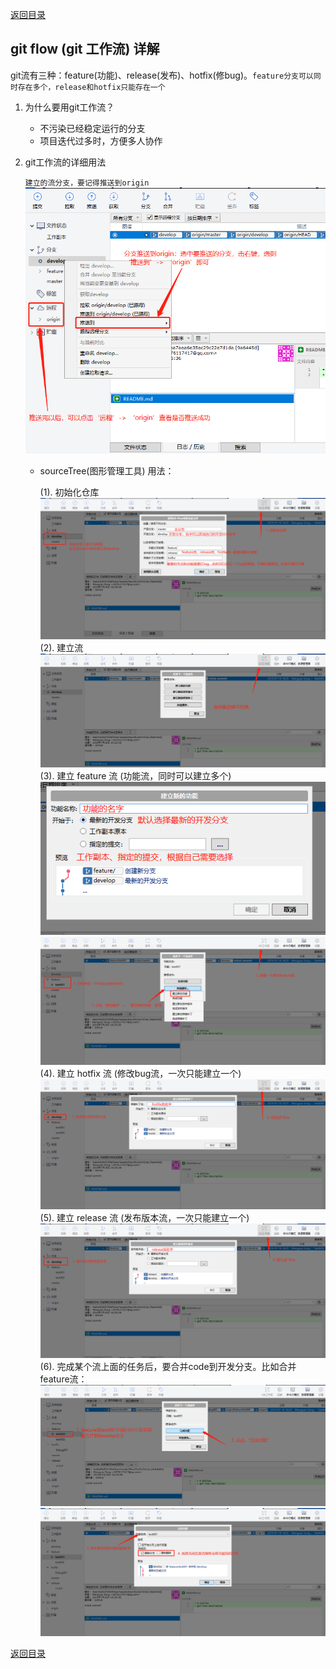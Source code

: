 [返回目录](../git常用操作.md)

## git flow (git 工作流) 详解

git流有三种：feature(功能)、release(发布)、hotfix(修bug)。`feature分支可以同时存在多个，release和hotfix只能存在一个`

1. 为什么要用git工作流？
    - 不污染已经稳定运行的分支
    - 项目迭代过多时，方便多人协作
2. git工作流的详细用法

    `建立的流分支，要记得推送到origin`
    ![IMG_256](../../imgs/43.jpg)

    - sourceTree(图形管理工具) 用法：

      (1). 初始化仓库
      ![IMG_256](../../imgs/39.jpg)
      (2). 建立流
      ![IMG_256](../../imgs/40.jpg)
      (3). 建立 feature 流 (功能流，同时可以建立多个)
      ![IMG_256](../../imgs/41.jpg)
      ![IMG_256](../../imgs/42.jpg)
      (4). 建立 hotfix 流 (修改bug流，一次只能建立一个)
      ![IMG_256](../../imgs/44.jpg)
      (5). 建立 release 流 (发布版本流，一次只能建立一个)
      ![IMG_256](../../imgs/45.jpg)
      (6). 完成某个流上面的任务后，要合并code到开发分支。比如合并feature流：
      ![IMG_256](../../imgs/46.jpg)
      ![IMG_256](../../imgs/47.jpg)







[返回目录](../git常用操作.md)

